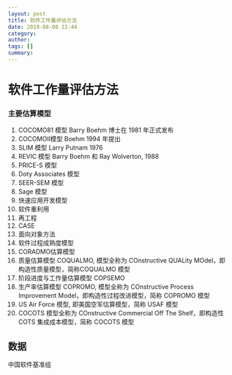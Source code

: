 ```yaml
---
layout: post
title: 软件工作量评估方法
date: 2019-08-08 22:44
category: 
author: 
tags: []
summary: 
---
```


# 软件工作量评估方法

### 主要估算模型

1. COCOMO81 模型  Barry Boehm 博士在 1981 年正式发布
2. COCOMOⅡ模型 Boehm 1994 年提出
3. SLIM 模型 Larry Putnam 1976
4. REVIC 模型 Barry Boehm 和 Ray Wolverton, 1988
5. PRICE-S 模型
6. Doty Associates 模型
7. SEER-SEM 模型
8. Sage 模型
9. 快速应用开发模型
10. 软件重利用
11. 再工程
12. CASE
13. 面向对象方法
14. 软件过程成熟度模型
15. CORADMO估算模型
16. 质量估算模型 COQUALMO, 模型全称为 COnstructive  QUALity  MOdel，即构造性质量模型，简称COQUALMO 模型
17. 阶段进度与工作量估算模型 COPSEMO
18. 生产率估算模型 COPROMO, 模型全称为 COnstructive Process Improvement Model，即构造性过程改进模型，简称 COPROMO 模型
19. US Air Force 模型, 即美国空军估算模型，简称 USAF 模型
20. COCOTS 模型全称为 COnstructive Commercial Off The Shelf，即构造性 COTS 集成成本模型，简称 COCOTS 模型


## 数据

中国软件基准组

